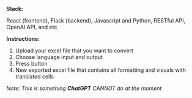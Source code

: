 **Stack:**

React (frontend), Flask (backend), Javascript and Python, RESTful API, OpenAI API, and etc


**Instructions:**

1. Upload your excel file that you want to convert
2. Choose language input and output
3. Press button
4. New exported excel file that contains all formatting and visuals with translated cells

_Note: This is something **ChatGPT** CANNOT do at the moment_
